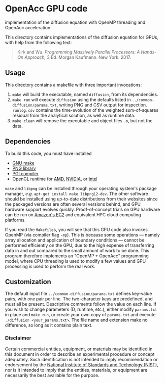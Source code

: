 # OpenAcc GPU code

implementation of the diffusion equation with
OpenMP threading and OpenAcc acceleration

This directory contains implementations of the diffusion equation for GPUs, with help from the following text:
> Kirk and Wu. *Programming Massively Parallel Processors: A Hands-On Approach,* 3 Ed. Morgan Kaufmann. New York: 2017.

## Usage

This directory contains a makefile with three important invocations:
 1. ```make``` will build the executable, named ```diffusion```,
    from its dependencies.
 2. ```make run``` will execute ```diffusion``` using the defaults listed in
    ```../common-diffusion/params.txt```, writing PNG and CSV output for
    inspection. ```runlog.csv``` contains the time-evolution of the weighted
    sum-of-squares residual from the analytical solution, as well as runtime
    data.
 3. ```make clean``` will remove the executable and object files ```.o```,
    but not the data.

## Dependencies

To build this code, you must have installed
 * [GNU make][_make]
 * [PNG library][_png]
 * [PGI compiler][_pgi]
 * OpenCL runtime for [AMD][_amdcl], [NVIDIA][_nvcl], or [Intel][_icl]

```make``` and ```libpng``` can be installed through your operating
system's package manager, *e.g.* ```apt-get install make libpng12-dev```.
The other software should be installed using up-to-date distributions from
their websites since the packaged versions are often several versions behind,
and GPU hardware support evolves quickly. Proof-of-concept trials on GPU
hardware can be run on [Amazon's EC2][_aws] and equivalent HPC cloud computing
platforms.

If you read the ```Makefile```s, you will see that this GPU code also invokes
OpenMP (via compiler flag ```-mp```). This is because some operations &mdash;
namely array allocation and application of boundary conditions &mdash; cannot
be performed efficiently on the GPU, due to the high expense of transferring
data in and out compared to the small amount of work to be done. This program
therefore implements an "OpenMP + OpenAcc" programming model, where CPU
threading is used to modify a few values and GPU processing is used to perform
the real work.

## Customization

The default input file ```../common-diffusion/params.txt``` defines key-value
pairs, with one pair per line. The two-character keys are predefined, and must
all be present. Descriptive comments follow the value on each line. If you wish
to change parameters (D, runtime, etc.), either modify ```params.txt``` in
place and ```make run```, or create your own copy of ```params.txt``` and
execute ```./diffusion <your_params.txt>```. The file name and extension make
no difference, so long as it contains plain text.

### Disclaimer

Certain commercial entities, equipment, or materials may be identified in this
document in order to describe an experimental procedure or concept adequately.
Such identification is not intended to imply recommendation or endorsement by
the [National Institute of Standards and Technology (NIST)](http://www.nist.gov),
nor is it intended to imply that the entities, materials, or equipment are
necessarily the best available for the purpose.

[_amdcl]:  http://developer.amd.com/tools-and-sdks/opencl-zone/
[_aws]:    https://aws.amazon.com/ec2/Elastic-GPUs/
[_cuda]:   https://developer.nvidia.com/cuda-toolkit
[_icl]:    https://software.intel.com/en-us/articles/opencl-drivers
[_make]:   https://www.gnu.org/software/make/
[_mcuda]:  http://impact.crhc.illinois.edu/mcuda.aspx
[_nvcl]:   https://developer.nvidia.com/opencl
[_opencl]: https://www.khronos.org/opencl/
[_pgi]:    http://www.pgroup.com/products/community.htm
[_png]:    http://www.libpng.org/pub/png/libpng.html
